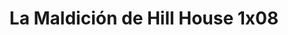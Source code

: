 ---
layout: episodios
title: "La Maldición de Hill House 1x08"
url_serie_padre: 'la-maldicion-de-hill-house/temporada-1'
category: 'series'
capitulo: 'yes'
anio: '2018'
prev: 'capitulo-7'
proximo: 'capitulo-9'
sandbox: allow-same-origin allow-forms
idioma: 'Latino'
reproductor: 'fembed'
calidad: 'Full HD'
reproductores_fembed: ["https://feurl.com/v/3q91d88829y","Latino","https://animekao.xyz/v/5jo4402zxo0","Latino","https://feurl.com/v/3qv17pm-22v","Latino","https://demariquita.top/v/33ydnsmjqnzg8z3","Latino"]
tags:
- Terror
---